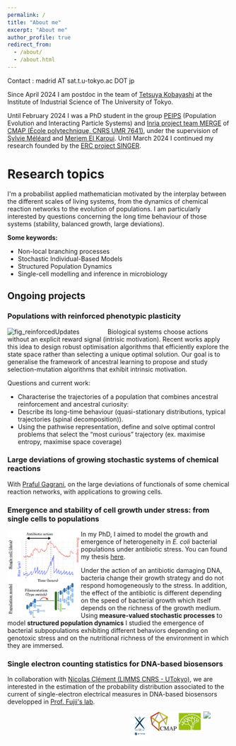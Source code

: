 ```yaml
---
permalink: /
title: "About me"
excerpt: "About me"
author_profile: true
redirect_from: 
  - /about/
  - /about.html
---
```


Contact : madrid AT sat.t.u-tokyo.ac DOT jp

Since April 2024 I am postdoc in the team of [Tetsuya Kobayashi](https://research.crmind.net/) at the Institute of Industrial Science of The University of Tokyo.

Until February 2024 I was a PhD student in the group [PEIPS](https://cmap.ip-paris.fr/en/research/probability/peips) (Population Evolution and Interacting Particle Systems) and [Inria project team MERGE](https://cmap.ip-paris.fr/en/research/probability/merge) of [CMAP (École polytechnique, CNRS UMR 7641)](https://cmap.ip-paris.fr), under the supervision of [Sylvie Méléard](https://sites.google.com/view/sylvie-meleard/accueil) and [Meriem El Karoui](http://www.elkarouilab.fr/). Until March 2024 I continued my research founded by the [ERC project SINGER](https://www.ip-paris.fr/erc-singer-stochastic-dynamics-single-cells-growth-emergence-and-resistance). 

# Research topics

I'm a probabilist applied mathematician motivated by the interplay between the different scales of living systems, from the dynamics of chemical reaction networks to the evolution of populations. I am particularly interested by questions concerning the long time behaviour of those systems (stability, balanced growth, large deviations).

**Some keywords:**
* Non-local branching processes
* Stochastic Individual-Based Models
* Structured Population Dynamics
* Single-cell modelling and inference in microbiology

## Ongoing projects

### Populations with reinforced phenotypic plasticity
<img align="left" width="45%" alt="fig_reinforcedUpdates" src="https://github.com/user-attachments/assets/d085fcda-7c9b-4dea-a0df-4816503b93c9" />

Biological systems choose actions without an explicit reward signal (intrisic motivation). 
Recent works apply this idea to design robust optimisation algorithms that efficiently explore the state space rather than selecting a unique optimal solution. 
Our goal is to generalise the framework of ancestral learning to propose and study selection-mutation algorithms that exhibit intrinsic motivation.

Questions and current work:
* Characterise the trajectories of a population that combines ancestral reinforcement and ancestral curiosity:
* Describe its long-time behaviour (quasi-stationary distributions, typical trajectories (spinal decomposition)).
* Using the pathwise representation, define and solve optimal control problems that select the “most curious” trajectory (ex. maximise entropy, maximise space coverage)

### Large deviations of growing stochastic systems of chemical reactions
With [Praful Gagrani](https://www.prafulgagrani.com), on the large deviations of functionals of some chemical reaction networks, with applications to growing cells.


### Emergence and stability of cell growth under stress: from single cells to populations
<img align="left" width="33%" src="/images/fig_ecoligrowth.png">

In my PhD, I aimed to model the growth and emergence of heterogeneity in *E. coli* bacterial populations under antibiotic stress. You can found my thesis [here](/files/Manuscrit_2depot.pdf).

Under the action of an antibiotic damaging DNA, bacteria change their growth strategy and do not respond homogeneously to the stress. In addition, the effect of the antibiotic is different depending on the speed of bacterial growth which itself depends on the richness of the growth medium. Using **measure-valued stochastic processes** to model **structured population dynamics** I studied the emergence of bacterial subpopulations exhibiting different behaviors depending on genotoxic stress and on the nutritional richness of the environment in which they are immersed.

### Single electron counting statistics for DNA-based biosensors
In collaboration with [Nicolas Clément (LIMMS CNRS - UTokyo)](https://limms-tokyo.org), we are interested in the estimation of the probability distribution associated to the current of single-electron electrical measures in DNA-based biosensors developped in [Prof. Fujii's lab](http://www.microfluidics.iis.u-tokyo.ac.jp/). 


<a href="https://www.ip-paris.fr/erc-singer-stochastic-dynamics-single-cells-growth-emergence-and-resistance"><img align="right" width="12%" src="https://www.ip-paris.fr/sites/default/files/pages/images/logo-EU%5B43%5D.png"></a>
<a href="http://www.cmap.polytechnique.fr/chaire-mmb/"><img align="right" width="12%" src="/images/LogoMMB.jpeg"></a>
<a href="https://portail.polytechnique.edu/cmap/en/cmap-website"><img align="right" width="12%" src="/images/logo-cmap_a_cote.jpeg"></a>
<a href="https://www.polytechnique.edu/"><img align="right" width="9%" src="/images/logo_x.png"></a>
